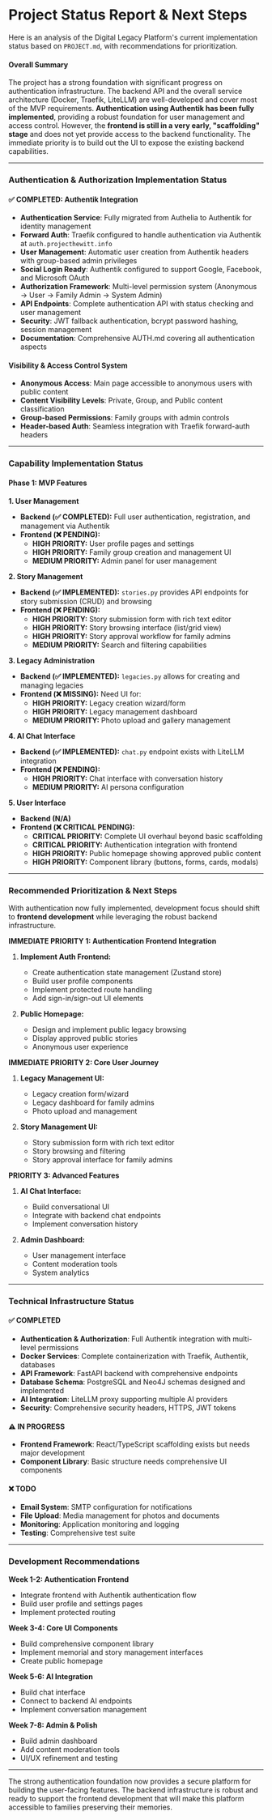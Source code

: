 # Project Status Report & Next Steps

Here is an analysis of the Digital Legacy Platform's current implementation status based on `PROJECT.md`, with recommendations for prioritization.

#### **Overall Summary**

The project has a strong foundation with significant progress on authentication infrastructure. The backend API and the overall service architecture (Docker, Traefik, LiteLLM) are well-developed and cover most of the MVP requirements. **Authentication using Authentik has been fully implemented**, providing a robust foundation for user management and access control. However, the **frontend is still in a very early, "scaffolding" stage** and does not yet provide access to the backend functionality. The immediate priority is to build out the UI to expose the existing backend capabilities.

---

### **Authentication & Authorization Implementation Status**

#### **✅ COMPLETED: Authentik Integration**
*   **Authentication Service**: Fully migrated from Authelia to Authentik for identity management
*   **Forward Auth**: Traefik configured to handle authentication via Authentik at `auth.projecthewitt.info`
*   **User Management**: Automatic user creation from Authentik headers with group-based admin privileges
*   **Social Login Ready**: Authentik configured to support Google, Facebook, and Microsoft OAuth
*   **Authorization Framework**: Multi-level permission system (Anonymous → User → Family Admin → System Admin)
*   **API Endpoints**: Complete authentication API with status checking and user management
*   **Security**: JWT fallback authentication, bcrypt password hashing, session management
*   **Documentation**: Comprehensive AUTH.md covering all authentication aspects

#### **Visibility & Access Control System**
*   **Anonymous Access**: Main page accessible to anonymous users with public content
*   **Content Visibility Levels**: Private, Group, and Public content classification
*   **Group-based Permissions**: Family groups with admin controls
*   **Header-based Auth**: Seamless integration with Traefik forward-auth headers

---

### **Capability Implementation Status**

#### **Phase 1: MVP Features**

**1. User Management**
*   **Backend (✅ COMPLETED):** Full user authentication, registration, and management via Authentik
*   **Frontend (❌ PENDING):**
    *   **HIGH PRIORITY:** User profile pages and settings
    *   **HIGH PRIORITY:** Family group creation and management UI
    *   **MEDIUM PRIORITY:** Admin panel for user management

**2. Story Management**
*   **Backend (✅ IMPLEMENTED):** `stories.py` provides API endpoints for story submission (CRUD) and browsing
*   **Frontend (❌ PENDING):**
    *   **HIGH PRIORITY:** Story submission form with rich text editor
    *   **HIGH PRIORITY:** Story browsing interface (list/grid view)
    *   **HIGH PRIORITY:** Story approval workflow for family admins
    *   **MEDIUM PRIORITY:** Search and filtering capabilities

**3. Legacy Administration**
*   **Backend (✅ IMPLEMENTED):** `legacies.py` allows for creating and managing legacies
*   **Frontend (❌ MISSING):** Need UI for:
    *   **HIGH PRIORITY:** Legacy creation wizard/form
    *   **HIGH PRIORITY:** Legacy management dashboard
    *   **MEDIUM PRIORITY:** Photo upload and gallery management

**4. AI Chat Interface**
*   **Backend (✅ IMPLEMENTED):** `chat.py` endpoint exists with LiteLLM integration
*   **Frontend (❌ PENDING):**
    *   **HIGH PRIORITY:** Chat interface with conversation history
    *   **MEDIUM PRIORITY:** AI persona configuration

**5. User Interface**
*   **Backend (N/A)**
*   **Frontend (❌ CRITICAL PENDING):**
    *   **CRITICAL PRIORITY:** Complete UI overhaul beyond basic scaffolding
    *   **CRITICAL PRIORITY:** Authentication integration with frontend
    *   **HIGH PRIORITY:** Public homepage showing approved public content
    *   **HIGH PRIORITY:** Component library (buttons, forms, cards, modals)

---

### **Recommended Prioritization & Next Steps**

With authentication now fully implemented, development focus should shift to **frontend development** while leveraging the robust backend infrastructure.

**IMMEDIATE PRIORITY 1: Authentication Frontend Integration**

1.  **Implement Auth Frontend:**
    *   Create authentication state management (Zustand store)
    *   Build user profile components
    *   Implement protected route handling
    *   Add sign-in/sign-out UI elements

2.  **Public Homepage:**
    *   Design and implement public legacy browsing
    *   Display approved public stories
    *   Anonymous user experience

**IMMEDIATE PRIORITY 2: Core User Journey**

1.  **Legacy Management UI:**
    *   Legacy creation form/wizard
    *   Legacy dashboard for family admins
    *   Photo upload and management

2.  **Story Management UI:**
    *   Story submission form with rich text editor
    *   Story browsing and filtering
    *   Story approval interface for family admins

**PRIORITY 3: Advanced Features**

1.  **AI Chat Interface:**
    *   Build conversational UI
    *   Integrate with backend chat endpoints
    *   Implement conversation history

2.  **Admin Dashboard:**
    *   User management interface
    *   Content moderation tools
    *   System analytics

---

### **Technical Infrastructure Status**

#### **✅ COMPLETED**
- **Authentication & Authorization**: Full Authentik integration with multi-level permissions
- **Docker Services**: Complete containerization with Traefik, Authentik, databases
- **API Framework**: FastAPI backend with comprehensive endpoints
- **Database Schema**: PostgreSQL and Neo4J schemas designed and implemented
- **AI Integration**: LiteLLM proxy supporting multiple AI providers
- **Security**: Comprehensive security headers, HTTPS, JWT tokens

#### **⚠️  IN PROGRESS**
- **Frontend Framework**: React/TypeScript scaffolding exists but needs major development
- **Component Library**: Basic structure needs comprehensive UI components

#### **❌ TODO**
- **Email System**: SMTP configuration for notifications
- **File Upload**: Media management for photos and documents
- **Monitoring**: Application monitoring and logging
- **Testing**: Comprehensive test suite

---

### **Development Recommendations**

**Week 1-2: Authentication Frontend**
- Integrate frontend with Authentik authentication flow
- Build user profile and settings pages
- Implement protected routing

**Week 3-4: Core UI Components**
- Build comprehensive component library
- Implement memorial and story management interfaces
- Create public homepage

**Week 5-6: AI Integration**
- Build chat interface
- Connect to backend AI endpoints
- Implement conversation management

**Week 7-8: Admin & Polish**
- Build admin dashboard
- Add content moderation tools
- UI/UX refinement and testing

---

The strong authentication foundation now provides a secure platform for building the user-facing features. The backend infrastructure is robust and ready to support the frontend development that will make this platform accessible to families preserving their memories. 